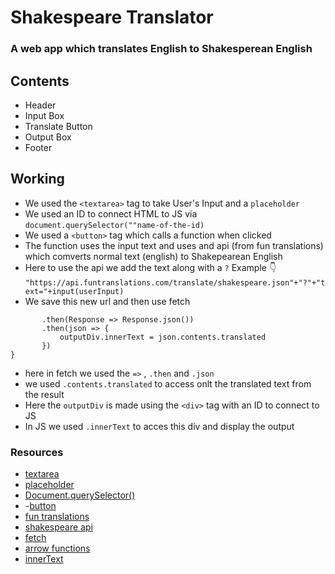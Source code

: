 # Shakespeare Translator 

### A web app which translates English to Shakesperean English

## Contents 

- Header 
- Input Box
- Translate Button
- Output Box
- Footer

## Working

- We used the `<textarea>` tag to take User's Input and a `placeholder` 
- We used an ID to connect HTML to JS via `document.querySelector(""name-of-the-id)`
- We used a `<button>` tag which calls a function when clicked 
- The function uses the input text and uses and api (from fun translations) which comverts normal text (english) to Shakepearean English
- Here to use the api we add the text along with a `?` 
 Example 👇
 `"https://api.funtranslations.com/translate/shakespeare.json"+"?"+"text="+input(userInput)`
 - We save this new url and then use fetch
 ```fetch(newURl)
        .then(Response => Response.json())
        .then(json => {
            outputDiv.innerText = json.contents.translated
        })
}
```
- here in fetch we used the `=>` , `.then` and `.json` 
- we used `.contents.translated` to access onlt the translated text from the result 
- Here the `outputDiv` is made using the `<div>` tag with an ID to connect to JS
- In JS we used `.innerText` to acces this div and display the output

### Resources 

- [textarea](https://developer.mozilla.org/en-US/docs/Web/HTML/Element/textarea)
- [placeholder](https://developer.mozilla.org/en-US/docs/Web/CSS/::placeholder)
- [Document.querySelector()](https://developer.mozilla.org/en-US/docs/Web/API/Document/querySelector)
- -[button](https://developer.mozilla.org/en-US/docs/Web/HTML/Element/button)
- [fun translations](https://funtranslations.com/api/)
- [shakespeare api](https://funtranslations.com/api/#shakespeare)
- [fetch](https://developer.mozilla.org/en-US/docs/Web/API/Fetch_API)
- [arrow functions](https://developer.mozilla.org/en-US/docs/Web/JavaScript/Reference/Functions/Arrow_functions)
- [innerText](https://developer.mozilla.org/en-US/docs/Web/API/HTMLElement/innerText)
 

